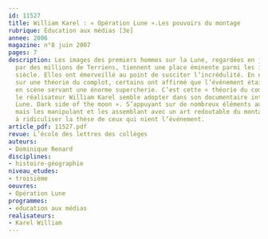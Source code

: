 ```yaml
---
id: 11527
title: William Karel : « Opération Lune ».Les pouvoirs du montage
rubrique: Éducation aux médias [3e]
annee: 2006
magazine: n°8 juin 2007
pages: 7
description: Les images des premiers hommes sur la Lune, regardées en juillet 1969
  par des millions de Terriens, tiennent une place éminente parmi les icônes du XXe
  siècle. Elles ont émerveillé au point de susciter l’incrédulité. En effet, s’appuyant
  sur une théorie du complot, certains ont affirmé que l’événement était une mise
  en scène servant une énorme supercherie. C’est cette « théorie du complot » que
  le réalisateur William Karel semble adopter dans son documentaire intitulé « Opération
  Lune. Dark side of the moon ». S’appuyant sur de nombreux éléments authentiques,
  mais les manipulant et les assemblant avec un art redoutable du montage, il parvient
  à ridiculiser la thèse de ceux qui nient l’événement.
article_pdf: 11527.pdf
revue: L’école des lettres des collèges
auteurs:
- Dominique Renard
disciplines:
- histoire-géographie
niveau_etudes:
- troisième
oeuvres:
- Opération Lune
programmes:
- éducation aux médias
realisateurs:
- Karel William
---
```

